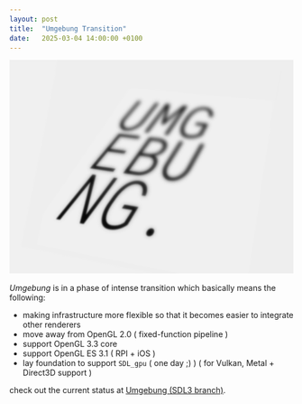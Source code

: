 ```yaml
---
layout: post
title:  "Umgebung Transition"
date:   2025-03-04 14:00:00 +0100
---
```


![2025-03-04-Umgebung-Transition.png](/assets/2025-03-04-Umgebung-Transition.png)

*Umgebung* is in a phase of intense transition which basically means the following:

- making infrastructure more flexible so that it becomes easier to integrate other renderers
- move away from OpenGL 2.0 ( fixed-function pipeline )
- support OpenGL 3.3 core
- support OpenGL ES 3.1 ( RPI + iOS )
- lay foundation to support `SDL_gpu` ( one day ;) ) ( for Vulkan, Metal + Direct3D support )

check out the current status at [Umgebung (SDL3 branch)](https://github.com/dennisppaul/umgebung/tree/SDL3-dev).